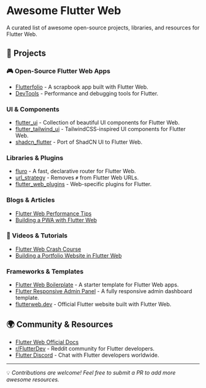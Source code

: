 # Awesome Flutter Web 

A curated list of awesome open-source projects, libraries, and resources for Flutter Web.

## 🌟 Projects

### 🎮 Open-Source Flutter Web Apps
- [Flutterfolio](https://github.com/gskinnerTeam/flutter-folio) - A scrapbook app built with Flutter Web.
- [DevTools](https://github.com/flutter/devtools) - Performance and debugging tools for Flutter.

### UI & Components
- [flutter_ui](https://github.com/tienpx/flutter_ui) - Collection of beautiful UI components for Flutter Web.
- [flutter_tailwind_ui](https://github.com/fayaz07/flutter_tailwind_ui) - TailwindCSS-inspired UI components for Flutter Web.
- [shadcn_flutter](https://github.com/example/shadcn_flutter) - Port of ShadCN UI to Flutter Web.

### Libraries & Plugins
- [fluro](https://github.com/lukepighetti/fluro) - A fast, declarative router for Flutter Web.
- [url_strategy](https://pub.dev/packages/url_strategy) - Removes `#` from Flutter Web URLs.
- [flutter_web_plugins](https://pub.dev/packages/flutter_web_plugins) - Web-specific plugins for Flutter.

### Blogs & Articles
- [Flutter Web Performance Tips](https://medium.com/flutter/optimizing-flutter-for-the-web-8e3d46a2b945)
- [Building a PWA with Flutter Web](https://medium.com/flutter/building-a-pwa-with-flutter-web-73eb75f0e158)

### 🎥 Videos & Tutorials
- [Flutter Web Crash Course](https://www.youtube.com/watch?v=Z2zUCJAkpZA)
- [Building a Portfolio Website in Flutter Web](https://www.youtube.com/watch?v=6r0zJLUuvT8)

### Frameworks & Templates
- [Flutter Web Boilerplate](https://github.com/pinglinh/flutter-web-boilerplate) - A starter template for Flutter Web apps.
- [Flutter Responsive Admin Panel](https://github.com/abuanwar072/Flutter-Responsive-Admin-Panel-or-Dashboard) - A fully responsive admin dashboard template.
- [flutterweb.dev](https://github.com/flutter/website) - Official Flutter website built with Flutter Web.

## 🌍 Community & Resources
- [Flutter Web Official Docs](https://docs.flutter.dev/platform-integration/web)
- [r/FlutterDev](https://www.reddit.com/r/flutterdev/) - Reddit community for Flutter developers.
- [Flutter Discord](https://discord.com/invite/flutter) - Chat with Flutter developers worldwide.

---

💡 *Contributions are welcome! Feel free to submit a PR to add more awesome resources.*
